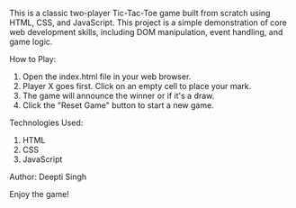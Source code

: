 This is a classic two-player Tic-Tac-Toe game built from scratch using HTML, CSS, and JavaScript.
This project is a simple demonstration of core web development skills, including DOM manipulation, event handling, and game logic.

How to Play:
1) Open the index.html file in your web browser.
2) Player X goes first. Click on an empty cell to place your mark.
3) The game will announce the winner or if it's a draw.
4) Click the "Reset Game" button to start a new game.

Technologies Used:
1) HTML
2) CSS
3) JavaScript

Author:
Deepti Singh

Enjoy the game!
